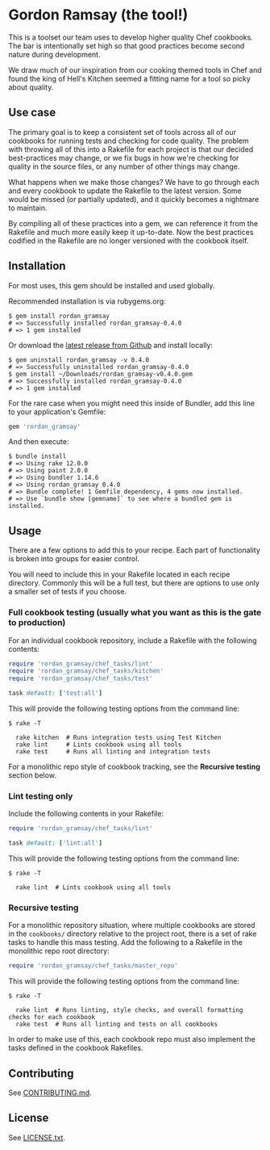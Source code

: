# Gordon Ramsay (the tool!)

This is a toolset our team uses to develop higher quality Chef cookbooks. The bar is
intentionally set high so that good practices become second nature during development.

We draw much of our inspiration from our cooking themed tools in Chef and found the king
of Hell's Kitchen seemed a fitting name for a tool so picky about quality.

## Use case

The primary goal is to keep a consistent set of tools across all of our cookbooks for
running tests and checking for code quality. The problem with throwing all of this into
a Rakefile for each project is that our decided best-practices may change, or we fix bugs
in how we're checking for quality in the source files, or any number of other things may
change.

What happens when we make those changes? We have to go through each and every cookbook to
update the Rakefile to the latest version. Some would be missed (or partially updated),
and it quickly becomes a nightmare to maintain.

By compiling all of these practices into a gem, we can reference it from the Rakefile and
much more easily keep it up-to-date. Now the best practices codified in the Rakefile are
no longer versioned with the cookbook itself.

## Installation

For most uses, this gem should be installed and used globally.

Recommended installation is via rubygems.org:

```
$ gem install rordan_gramsay
# => Successfully installed rordan_gramsay-0.4.0
# => 1 gem installed
```

Or download the [latest release from Github](https://github.com/Salesforce-Infrastructure/rordan_gramsay/releases/latest) and install locally:

```
$ gem uninstall rordan_gramsay -v 0.4.0
# => Successfully uninstalled rordan_gramsay-0.4.0
$ gem install ~/Downloads/rordan_gramsay-v0.4.0.gem
# => Successfully installed rordan_gramsay-0.4.0
# => 1 gem installed
```

For the rare case when you might need this inside of Bundler, add this line to your
application's Gemfile:

```ruby
gem 'rordan_gramsay'
```

And then execute:

```
$ bundle install
# => Using rake 12.0.0
# => Using paint 2.0.0
# => Using bundler 1.14.6
# => Using rordan_gramsay 0.4.0
# => Bundle complete! 1 Gemfile dependency, 4 gems now installed.
# => Use `bundle show [gemname]` to see where a bundled gem is installed.
```

## Usage

There are a few options to add this to your recipe. Each part of functionality is broken
into groups for easier control.

You will need to include this in your Rakefile located in each recipe directory. Commonly
this will be a full test, but there are options to use only a smaller set of tests if you
choose.

### Full cookbook testing (usually what you want as this is the gate to production)

For an individual cookbook repository, include a Rakefile with the following contents:

```ruby
require 'rordan_gramsay/chef_tasks/lint'
require 'rordan_gramsay/chef_tasks/kitchen'
require 'rordan_gramsay/chef_tasks/test'

task default: ['test:all']
```

This will provide the following testing options from the command line:

```
$ rake -T

  rake kitchen  # Runs integration tests using Test Kitchen
  rake lint     # Lints cookbook using all tools
  rake test     # Runs all linting and integration tests
```

For a monolithic repo style of cookbook tracking, see the **Recursive testing** section below.

### Lint testing only

Include the following contents in your Rakefile:

```ruby
require 'rordan_gramsay/chef_tasks/lint'

task default: ['lint:all']
```

This will provide the following testing options from the command line:

```
$ rake -T

  rake lint  # Lints cookbook using all tools
```

### Recursive testing

For a monolithic repository situation, where multiple cookbooks are stored in the
`cookbooks/` directory relative to the project root, there is a set of rake tasks to
handle this mass testing. Add the following to a Rakefile in the monolithic repo root
directory:

```ruby
require 'rordan_gramsay/chef_tasks/master_repo'
```

This will provide the following testing options from the command line:

```
$ rake -T

  rake lint  # Runs linting, style checks, and overall formatting checks for each cookbook
  rake test  # Runs all linting and tests on all cookbooks
```

In order to make use of this, each cookbook repo must also implement the tasks defined
in the cookbook Rakefiles.

## Contributing

See [CONTRIBUTING.md](/CONTRIBUTING.md).

## License

See [LICENSE.txt](/LICENSE.txt).
